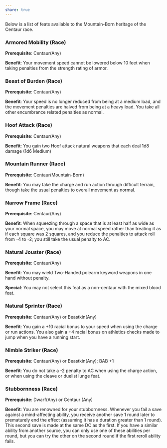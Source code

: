 ```yaml
---
share: true
---
```

Below is a list of feats available to the Mountain-Born heritage of the Centaur race.

<h3><span><p dir="auto">Armored Mobility (Race)</p></span></h3><p><span><p dir="auto"><b>Prerequisite</b>:    Centaur(Any)<br></p></span></p><p><span><p dir="auto"><b>Benefit</b>:    Your movement speed cannot be lowered below 10 feet when taking penalties from the strength rating of armor.<br></p></span></p><h3><span><p dir="auto">Beast of Burden (Race)</p></span></h3><p><span><p dir="auto"><b>Prerequisite</b>:    Centaur(Any)<br></p></span></p><p><span><p dir="auto"><b>Benefit</b>:    Your speed is no longer reduced from being at a medium load, and the movement penalties are halved from being at a heavy load. You take all other encumbrance related penalties as normal.<br></p></span></p><h3><span><p dir="auto">Hoof Attack (Race)</p></span></h3><p><span><p dir="auto"><b>Prerequisite</b>:    Centaur(Any)<br></p></span></p><p><span><p dir="auto"><b>Benefit</b>:    You gain two Hoof attack natural weapons that each deal 1d8 damage (1d6 Medium)<br></p></span></p><h3><span><p dir="auto">Mountain Runner (Race)</p></span></h3><p><span><p dir="auto"><b>Prerequisite</b>:    Centaur(Mountain-Born)<br></p></span></p><p><span><p dir="auto"><b>Benefit</b>:    You may take the charge and run action through difficult terrain, though take the usual penalties to overall movement as normal.<br></p></span></p><h3><span><p dir="auto">Narrow Frame (Race)</p></span></h3><p><span><p dir="auto"><b>Prerequisite</b>:    Centaur(Any)<br></p></span></p><p><span><p dir="auto"><b>Benefit</b>:    When squeezing through a space that is at least half as wide as your normal space, you may move at normal speed rather than treating it as if each square was 2 squares, and you reduce the penalties to attack roll from -4 to -2; you still take the usual penalty to AC.<br></p></span></p><h3><span><p dir="auto">Natural Jouster (Race)</p></span></h3><p><span><p dir="auto"><b>Prerequisite</b>:    Centaur(Any)<br></p></span></p><p><span><p dir="auto"><b>Benefit</b>:    You may wield Two-Handed polearm keyword weapons in one hand without penalty.<br></p></span></p><p><span><p dir="auto"><b>Special</b>:    You may not select this feat as a non-centaur with the mixed blood feat.<br></p></span></p><h3><span><p dir="auto">Natural Sprinter (Race)</p></span></h3><p><span><p dir="auto"><b>Prerequisite</b>:    Centaur(Any) or Beastkin(Any)<br></p></span></p><p><span><p dir="auto"><b>Benefit</b>:    You gain a +10 racial bonus to your speed when using the charge or run actions. You also gain a +4 racial bonus on athletics checks made to jump when you have a running start.<br></p></span></p><h3><span><p dir="auto">Nimble Striker (Race)</p></span></h3><p><span><p dir="auto"><b>Prerequisite</b>:    Centaur(Any) or Beastkin(Any); BAB +1<br></p></span></p><p><span><p dir="auto"><b>Benefit</b>:    You do not take a -2 penalty to AC when using the charge action, or when using the cleave or duelist lunge feat.<br></p></span></p><h3><span><p dir="auto">Stubbornness (Race)</p></span></h3><p><span><p dir="auto"><b>Prerequisite</b>:    Dwarf(Any) or Centaur (Any)<br></p></span></p><p><span><p dir="auto"><b>Benefit</b>:    You are renowned for your stubbornness. Whenever you fail a save against a mind-affecting ability, you receive another save 1 round later to prematurely end the effect (assuming it has a duration greater than 1 round). This second save is made at the same DC as the first. If you have a similar ability from another source, you can only use one of these abilities per round, but you can try the other on the second round if the first reroll ability fails.<br></p></span></p>